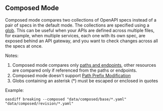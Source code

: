 ## Composed Mode
Composed mode compares two collections of OpenAPI specs instead of a pair of specs in the default mode.
The collections are specified using a [glob](https://en.wikipedia.org/wiki/Glob_(programming)).
This can be useful when your APIs are defined across multiple files, for example, when multiple services, each one with its own spec, are exposed behind an API gateway, and you want to check changes across all the specs at once.

Notes: 
1. Composed mode compares only [paths and endpoints](DIFF.md#paths-vs-endpoints), other resources are compared only if referenced from the paths or endpoints.
2. Composed mode doesn't support [Path Prefix Modification](PATH-PREFIX.md)
3. Globs containing an asterisk (*) must be escaped or enclosed in quotes

Example:
```
oasdiff breaking --composed "data/composed/base/*.yaml" "data/composed/revision/*.yaml"
```
